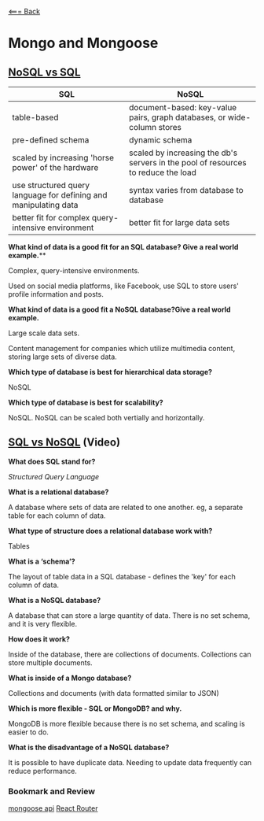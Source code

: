[<=== Back](README.md)

# Mongo and Mongoose

## [NoSQL vs SQL](https://www.thegeekstuff.com/2014/01/sql-vs-nosql-db/?utm_source=tuicool)

| SQL | NoSQL |
| --- | ----- |
| table-based | document-based: key-value pairs, graph databases, or wide-column stores |
| pre-defined schema | dynamic schema |
| scaled by increasing 'horse power' of the hardware | scaled by increasing the db's servers in the pool of resources to reduce the load |
| use structured query language for defining and manipulating data | syntax varies from database to database |
| better fit for complex query-intensive environment | better fit for large data sets |

**What kind of data is a good fit for an SQL database? Give a real world example.****

Complex, query-intensive environments.

Used on social media platforms, like Facebook, use SQL to store users' profile information and posts.

**What kind of data is a good fit a NoSQL database?Give a real world example.**

Large scale data sets.

Content management for companies which utilize multimedia content, storing large sets of diverse data.

**Which type of database is best for hierarchical data storage?**

NoSQL

**Which type of database is best for scalability?**

NoSQL. NoSQL can be scaled both vertially and horizontally.

## [SQL vs NoSQL](https://www.youtube.com/watch?v=ZS_kXvOeQ5Y) (Video)

**What does SQL stand for?**

*Structured Query Language*

**What is a relational database?**

A database where sets of data are related to one another. eg, a separate table for each column of data.

**What type of structure does a relational database work with?**

Tables

**What is a ‘schema’?**

The layout of table data in a SQL database - defines the 'key' for each column of data.

**What is a NoSQL database?**

A database that can store a large quantity of data. There is no set schema, and it is very flexible. 

**How does it work?**

Inside of the database, there are collections of documents. Collections can store multiple documents. 

**What is inside of a Mongo database?**

Collections and documents (with data formatted similar to JSON)

**Which is more flexible - SQL or MongoDB? and why.**

MongoDB is more flexible because there is no set schema, and scaling is easier to do.

**What is the disadvantage of a NoSQL database?**

It is possible to have duplicate data. Needing to update data frequently can reduce performance. 

### Bookmark and Review

[mongoose api](https://mongoosejs.com/docs/api.html#Model)
[React Router](https://v5.reactrouter.com/web/api/BrowserRouter)